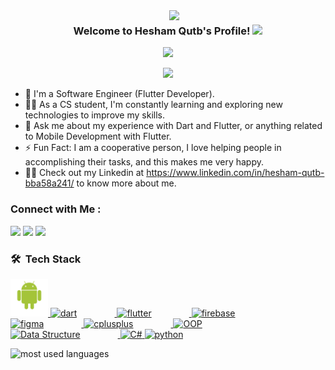 
<img width="250" align="right" src="https://c.tenor.com/_DOBjnGspYAAAAAM/code-coding.gif">

<h3 align="center">
  Welcome to Hesham Qutb's Profile!
  <img src="https://media.giphy.com/media/hvRJCLFzcasrR4ia7z/giphy.gif" width="28">
</h3>

<!-- Typing SVG by DenverCoder1 - https://github.com/DenverCoder1/readme-typing-svg -->
<p align="center">
  <a href="https://github.com/DenverCoder1/readme-typing-svg"><img src="https://readme-typing-svg.herokuapp.com/?lines=Software%20Engineer;Flutter%20Developer;Always%20Learning%20New%20Things&font=Fira%20Code&center=true&width=440&height=45&color=f75c7e&vCenter=true&size=22"></a>
</p> 

<p align="center">
<a href="https://komarev.com/ghpvc/?username=HeshamQutb&style=for-the-badge">
    <img src="https://komarev.com/ghpvc/?username=HeshamQutb&style=for-the-badge"></a>
</p> 



- 🏢 I'm a Software Engineer (Flutter Developer).
- 👨‍💻 As a CS student, I'm constantly learning and exploring new technologies to improve my skills.
- 💬 Ask me about my experience with Dart and Flutter, or anything related to Mobile Development with Flutter.
- ⚡ Fun Fact: I am a cooperative person, I love helping people in accomplishing their tasks, and this makes me very happy.
- 👨‍💻 Check out my Linkedin at https://www.linkedin.com/in/hesham-qutb-bba58a241/ to know more about me.


### Connect with Me :

<a href="https://www.linkedin.com/in/hesham-qutb-bba58a241/" target="_blank"><img src="https://img.shields.io/badge/-Hesham%20Qutb-0077B5?style=for-the-badge&logo=Linkedin&logoColor=white"/></a>
<a href="https://wa.me/201095434464" target="_blank"><img src="https://img.shields.io/badge/-Hesham%20Qutb-0077B5?style=for-the-badge&logo=WhatsApp&logoColor=Green"/></a>
<a href="https://www.facebook.com/Hesham.ElQutb.1" target="_blank"><img src="https://img.shields.io/badge/-Hesham%20Qutb-0077B5?style=for-the-badge&logo=Facebook&logoColor=white"/></a>

### 🛠 &nbsp;Tech Stack

<p align="left"> 
  <a href="https://developer.android.com" target="_blank" rel="noreferrer"> <img src="https://raw.githubusercontent.com/devicons/devicon/master/icons/android/android-original-wordmark.svg" alt="android" width="60" height="60" style="margin-right: 60;"/> </a> <a href="https://dart.dev" target="_blank" rel="noreferrer"> <img src="https://www.vectorlogo.zone/logos/dartlang/dartlang-icon.svg" alt="dart" width="60" height="60" style="margin-right: 60px;"/> </a> <a href="https://flutter.dev" target="_blank" rel="noreferrer"> <img src="https://www.vectorlogo.zone/logos/flutterio/flutterio-icon.svg" alt="flutter" width="60" height="60" style="margin-right: 60px;"/> </a> <a href="https://firebase.google.com/" target="_blank" rel="noreferrer"> <img src="https://www.vectorlogo.zone/logos/firebase/firebase-icon.svg" alt="firebase" width="60" height="60" style="margin-right: 60px;"/> </a> <a href="https://www.figma.com/" target="_blank" rel="noreferrer"> <img src="https://www.vectorlogo.zone/logos/figma/figma-icon.svg" alt="figma" width="60" height="60" style="margin-right: 60px;"/> </a><a href="https://cplusplus.com/" target="_blank" rel="noreferrer"> <img src="https://upload.wikimedia.org/wikipedia/commons/1/18/ISO_C%2B%2B_Logo.svg" alt="cplusplus" width="60" height="60" style="margin-right: 60px;"/> </a>  <a href="https://www.w3schools.com/cpp/cpp_oop.asp" target="_blank" rel="noreferrer"> <img src="https://t4.ftcdn.net/jpg/03/81/49/21/360_F_381492166_7VjcukTYqp0unQfIEbH3rZkqOKwore0o.jpg" alt="OOP" width="80" height="60" style="margin-right: 60px;"/> </a> <a href="https://media.geeksforgeeks.org/wp-content/cdn-uploads/20230706095706/intro-data-structure-%E2%80%93-1.png" target="_blank" rel="noreferrer"> <img src="[https://www.skillrary.com/uploads/updatedimages/883_small.png](https://media.geeksforgeeks.org/wp-content/cdn-uploads/20230706095706/intro-data-structure-%E2%80%93-1.png)" alt="Data Structure" width="60" height="60" style="margin-right: 60px;"/> </a> <a href="https://learn.microsoft.com/en-us/dotnet/csharp/" target="_blank" rel="noreferrer"> <img src="https://encrypted-tbn0.gstatic.com/images?q=tbn:ANd9GcT_kwPAkjPigOOuEpMr85yQoYaUTdQJPJSYsU-UtMdJX5mdeDIA2GsBpGFNmVoDimcL3lM&usqp=CAU" alt="C#" width="80" height="60" style="margin-right: 60;"/> </a> <a href="https://www.python.org/" target="_blank" rel="noreferrer"> <img src="https://img1.wallspic.com/crops/4/9/3/3/6/163394/163394-python_programer-python-programming_language-standing-source_code-3840x2160.png" alt="python" width="80" height="60" style="margin-right: 60;"/> </a>




<p align="center">
<img align="left" src="https://github-readme-stats.vercel.app/api/top-langs?username=HeshamQutb&show_icons=true&locale=en&layout=compact&theme=radical" alt="most used languages" />
<br>
</p> 


 

